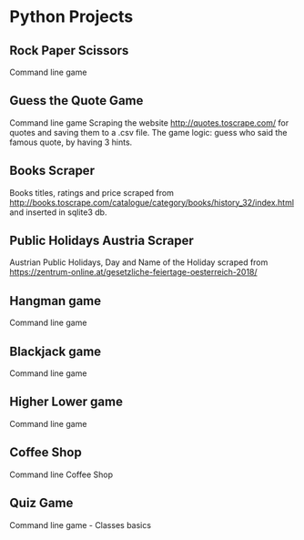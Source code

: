 # Python Projects

## Rock Paper Scissors
Command line game

## Guess the Quote Game
Command line game 
Scraping the website http://quotes.toscrape.com/ for quotes and saving them to a .csv file. The game logic: guess who said the famous quote, by having 3 hints. 


## Books Scraper
Books titles, ratings and price scraped from http://books.toscrape.com/catalogue/category/books/history_32/index.html and inserted in sqlite3 db.

## Public Holidays Austria Scraper
Austrian Public Holidays, Day and Name of the Holiday scraped from https://zentrum-online.at/gesetzliche-feiertage-oesterreich-2018/ 

## Hangman game
Command line game

## Blackjack game
Command line game

## Higher Lower game
Command line game

## Coffee Shop
Command line Coffee Shop

## Quiz Game
Command line game - Classes basics